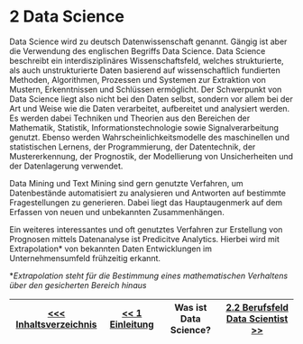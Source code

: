 # 2 Data Science

Data Science wird zu deutsch Datenwissenschaft genannt. Gängig ist aber die Verwendung des englischen Begriffs Data Science. Data Science beschreibt ein interdisziplinäres Wissenschaftsfeld, welches strukturierte, als auch unstrukturierte Daten basierend auf wissenschaftlich fundierten Methoden, Algorithmen, Prozessen und Systemen zur Extraktion von Mustern, Erkenntnissen und Schlüssen ermöglicht. Der Schwerpunkt von Data Science liegt also nicht bei den Daten selbst, sondern vor allem bei der Art und Weise wie die Daten verarbeitet, aufbereitet und analysiert werden. Es werden dabei Techniken und Theorien aus den Bereichen der Mathematik, Statistik, Informationstechnologie sowie Signalverarbeitung genutzt. Ebenso werden Wahrscheinlichkeitsmodelle des maschinellen und statistischen Lernens, der Programmierung, der Datentechnik, der Mustererkennung, der Prognostik, der Modellierung von Unsicherheiten und der Datenlagerung verwendet.

Data Mining und Text Mining sind gern genutzte Verfahren, um Datenbestände automatisiert zu analysieren und Antworten auf bestimmte Fragestellungen zu generieren. Dabei liegt das Hauptaugenmerk auf dem Erfassen von neuen und unbekannten Zusammenhängen.

Ein weiteres interessantes und oft genutztes Verfahren zur Erstellung von Prognosen mittels Datenanalyse ist Predicitve Analytics. Hierbei wird mit Extrapolation* von bekannten Daten Entwicklungen im Unternehmensumfeld frühzeitig erkannt.

**Extrapolation steht für die Bestimmung eines  mathematischen Verhaltens über den gesicherten Bereich hinaus*

| [&lt;&lt;&lt; Inhaltsverzeichnis](../README.md) | [&lt;&lt; 1 Einleitung](./00_Einleitung.md) | Was ist Data Science? | [2.2 Berufsfeld Data Scientist &gt;&gt;](./02_Berufsfeld_Data_Scientist.md) |
|------------------------------------------------|---------------------------------------------------------------------------------|-------------|-----------------------------------------------------------------|
